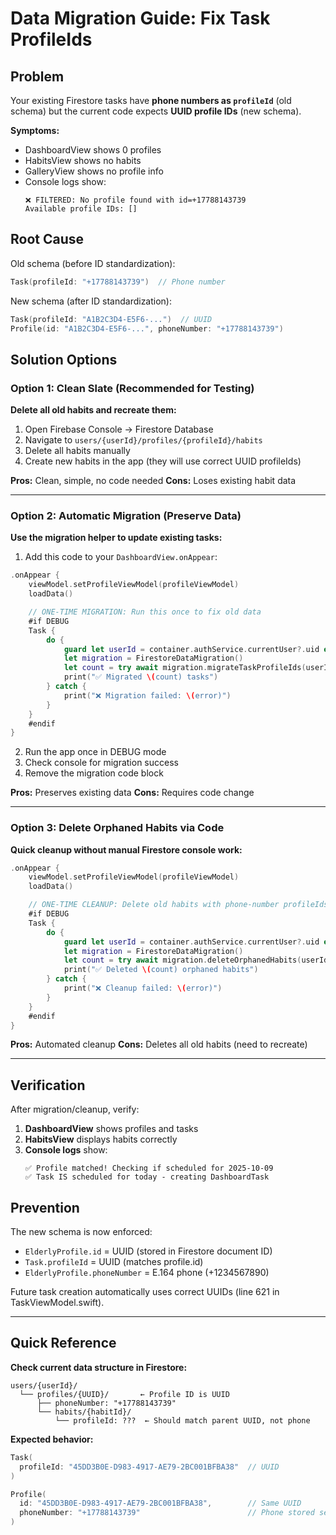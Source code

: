 # Data Migration Guide: Fix Task ProfileIds

## Problem

Your existing Firestore tasks have **phone numbers as `profileId`** (old schema) but the current code expects **UUID profile IDs** (new schema).

**Symptoms:**
- DashboardView shows 0 profiles
- HabitsView shows no habits
- GalleryView shows no profile info
- Console logs show:
  ```
  ❌ FILTERED: No profile found with id=+17788143739
  Available profile IDs: []
  ```

## Root Cause

Old schema (before ID standardization):
```swift
Task(profileId: "+17788143739")  // Phone number
```

New schema (after ID standardization):
```swift
Task(profileId: "A1B2C3D4-E5F6-...")  // UUID
Profile(id: "A1B2C3D4-E5F6-...", phoneNumber: "+17788143739")
```

## Solution Options

### Option 1: Clean Slate (Recommended for Testing)

**Delete all old habits and recreate them:**

1. Open Firebase Console → Firestore Database
2. Navigate to `users/{userId}/profiles/{profileId}/habits`
3. Delete all habits manually
4. Create new habits in the app (they will use correct UUID profileIds)

**Pros:** Clean, simple, no code needed
**Cons:** Loses existing habit data

---

### Option 2: Automatic Migration (Preserve Data)

**Use the migration helper to update existing tasks:**

1. Add this code to your `DashboardView.onAppear`:

```swift
.onAppear {
    viewModel.setProfileViewModel(profileViewModel)
    loadData()

    // ONE-TIME MIGRATION: Run this once to fix old data
    #if DEBUG
    Task {
        do {
            guard let userId = container.authService.currentUser?.uid else { return }
            let migration = FirestoreDataMigration()
            let count = try await migration.migrateTaskProfileIds(userId: userId)
            print("✅ Migrated \(count) tasks")
        } catch {
            print("❌ Migration failed: \(error)")
        }
    }
    #endif
}
```

2. Run the app once in DEBUG mode
3. Check console for migration success
4. Remove the migration code block

**Pros:** Preserves existing data
**Cons:** Requires code change

---

### Option 3: Delete Orphaned Habits via Code

**Quick cleanup without manual Firestore console work:**

```swift
.onAppear {
    viewModel.setProfileViewModel(profileViewModel)
    loadData()

    // ONE-TIME CLEANUP: Delete old habits with phone-number profileIds
    #if DEBUG
    Task {
        do {
            guard let userId = container.authService.currentUser?.uid else { return }
            let migration = FirestoreDataMigration()
            let count = try await migration.deleteOrphanedHabits(userId: userId)
            print("✅ Deleted \(count) orphaned habits")
        } catch {
            print("❌ Cleanup failed: \(error)")
        }
    }
    #endif
}
```

**Pros:** Automated cleanup
**Cons:** Deletes all old habits (need to recreate)

---

## Verification

After migration/cleanup, verify:

1. **DashboardView** shows profiles and tasks
2. **HabitsView** displays habits correctly
3. **Console logs** show:
   ```
   ✅ Profile matched! Checking if scheduled for 2025-10-09
   ✅ Task IS scheduled for today - creating DashboardTask
   ```

## Prevention

The new schema is now enforced:
- `ElderlyProfile.id` = UUID (stored in Firestore document ID)
- `Task.profileId` = UUID (matches profile.id)
- `ElderlyProfile.phoneNumber` = E.164 phone (+1234567890)

Future task creation automatically uses correct UUIDs (line 621 in TaskViewModel.swift).

---

## Quick Reference

**Check current data structure in Firestore:**
```
users/{userId}/
  └── profiles/{UUID}/       ← Profile ID is UUID
      ├── phoneNumber: "+17788143739"
      └── habits/{habitId}/
          └── profileId: ???  ← Should match parent UUID, not phone
```

**Expected behavior:**
```swift
Task(
  profileId: "45DD3B0E-D983-4917-AE79-2BC001BFBA38"  // UUID
)

Profile(
  id: "45DD3B0E-D983-4917-AE79-2BC001BFBA38",        // Same UUID
  phoneNumber: "+17788143739"                        // Phone stored separately
)
```
